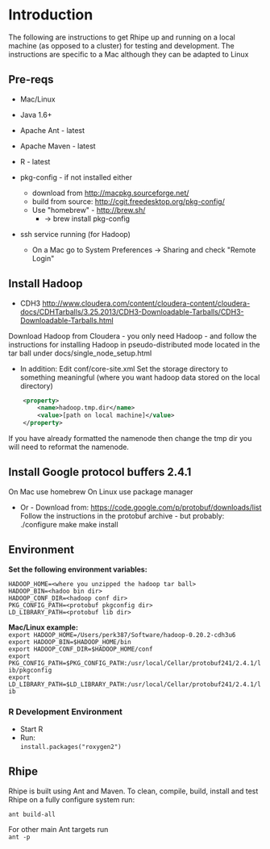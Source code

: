 # Introduction #
The following are instructions to get Rhipe up and running on a local machine (as opposed to a cluster) for testing
and development.  The instructions are specific to a Mac although they can be adapted to Linux

## Pre-reqs ##
* Mac/Linux
* Java 1.6+
* Apache Ant - latest
* Apache Maven - latest
* R - latest
* pkg-config - if not installed either
    * download from http://macpkg.sourceforge.net/
    * build from source: http://cgit.freedesktop.org/pkg-config/
    * Use "homebrew" - http://brew.sh/
        * -> brew install pkg-config

* ssh service running (for Hadoop)
    * On a Mac go to System Preferences -> Sharing and check "Remote Login"

## Install Hadoop ##

* CDH3
http://www.cloudera.com/content/cloudera-content/cloudera-docs/CDHTarballs/3.25.2013/CDH3-Downloadable-Tarballs/CDH3-Downloadable-Tarballs.html

Download Hadoop from Cloudera - you only need Hadoop - and follow the instructions for installing Hadoop in
pseudo-distributed mode located in the tar ball under docs/single_node_setup.html

* In addition:
Edit conf/core-site.xml
Set the storage directory to something meaningful (where you want hadoop data stored on the local directory)  
```xml
    <property>  
        <name>hadoop.tmp.dir</name>  
        <value>[path on local machine]</value>  
    </property>  
```  
If you have already formatted the namenode then change the tmp dir you will need to reformat the namenode.

## Install Google protocol buffers 2.4.1 ##

On Mac use homebrew
On Linux use package manager
- Or -
Download from:
https://code.google.com/p/protobuf/downloads/list
Follow the instructions in the protobuf archive - but probably:
    ./configure
    make
    make install

## Environment ##

**Set the following environment variables:**
```
HADOOP_HOME=<where you unzipped the hadoop tar ball>  
HADOOP_BIN=<hadoo bin dir>  
HADOOP_CONF_DIR=<hadoop conf dir>  
PKG_CONFIG_PATH=<protobuf pkgconfig dir>  
LD_LIBRARY_PATH=<protobuf lib dir>  
```
**Mac/Linux example:**  
    `export HADOOP_HOME=/Users/perk387/Software/hadoop-0.20.2-cdh3u6`    
    `export HADOOP_BIN=$HADOOP_HOME/bin`    
    `export HADOOP_CONF_DIR=$HADOOP_HOME/conf`    
    `export PKG_CONFIG_PATH=$PKG_CONFIG_PATH:/usr/local/Cellar/protobuf241/2.4.1/lib/pkgconfig`    
    `export LD_LIBRARY_PATH=$LD_LIBRARY_PATH:/usr/local/Cellar/protobuf241/2.4.1/lib`    

### R Development Environment ###

* Start R
* Run:  
`install.packages("roxygen2")`

## Rhipe ##

Rhipe is built using Ant and Maven.
To clean, compile, build, install and test Rhipe on a fully configure system run:

`ant build-all`

For other main Ant targets run  
`ant -p`  

